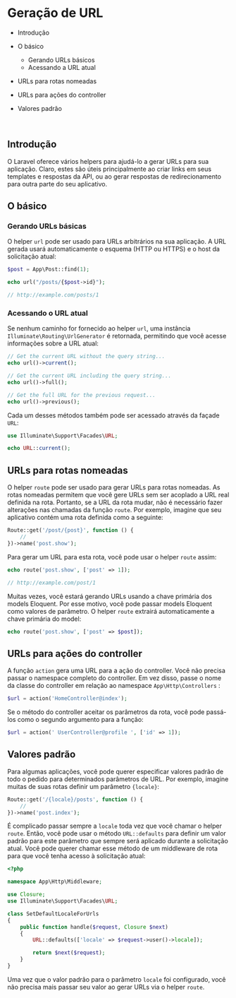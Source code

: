 # Geração de URL

- Introdução

- O básico
  - Gerando URLs básicos
  - Acessando a URL atual

- URLs para rotas nomeadas

- URLs para ações do controller

- Valores padrão

  ​

## Introdução

O Laravel oferece vários helpers para ajudá-lo a gerar URLs para sua aplicação. Claro, estes são úteis principalmente ao criar links em seus templates e respostas da API, ou ao gerar respostas de redirecionamento para outra parte do seu aplicativo.



## O básico

### Gerando URLs básicas

O helper `url`  pode ser usado para URLs arbitrários na sua aplicação. A URL gerada usará automaticamente o esquema (HTTP ou HTTPS) e o host da solicitação atual:

```php
$post = App\Post::find(1);

echo url("/posts/{$post->id}");

// http://example.com/posts/1
```

### Acessando o URL atual

Se nenhum caminho for fornecido ao helper `url`, uma instância `Illuminate\Routing\UrlGenerator` é retornada, permitindo que você acesse informações sobre a URL atual:

```php
// Get the current URL without the query string...
echo url()->current();

// Get the current URL including the query string...
echo url()->full();

// Get the full URL for the previous request...
echo url()->previous();
```

Cada um desses métodos também pode ser acessado através da façade `URL`:

```php
use Illuminate\Support\Facades\URL;

echo URL::current();
```



## URLs para rotas nomeadas

O helper `route` pode ser usado para gerar URLs para rotas nomeadas. As rotas nomeadas permitem que você gere URLs sem ser acoplado a URL real definida na rota. Portanto, se a URL da rota mudar, não é necessário fazer alterações nas chamadas da função `route`. Por exemplo, imagine que seu aplicativo contém uma rota definida como a seguinte:

```php
Route::get('/post/{post}', function () {
    //
})->name('post.show');
```

Para gerar um URL para esta rota, você pode usar o helper `route` assim:

```php
echo route('post.show', ['post' => 1]);

// http://example.com/post/1
```

Muitas vezes, você estará gerando URLs usando a chave primária dos models Eloquent. Por esse motivo, você pode passar models Eloquent como valores de parâmetro. O helper `route` extrairá automaticamente a chave primária do model:

```php
echo route('post.show', ['post' => $post]); 
```



## URLs para ações do controller

A função `action` gera uma URL para a ação do controller. Você não precisa passar o namespace completo do controller. Em vez disso, passe o nome da classe do controller em relação ao namespace `App\Http\Controllers` :

```php
$url = action('HomeController@index'); 
```

Se o método do controller aceitar os parâmetros da rota, você pode passá-los como o segundo argumento para a função:

```php
$url = action(' UserController@profile ', ['id' => 1]); 
```



## Valores padrão

Para algumas aplicações, você pode querer especificar valores padrão de todo o pedido para determinados parâmetros de URL. Por exemplo, imagine muitas de suas rotas definir um parâmetro `{locale}`:

```php
Route::get('/{locale}/posts', function () {
    //
})->name('post.index');
```

É complicado passar sempre a `locale` toda vez que você chamar o helper `route`. Então, você pode usar o método `URL::defaults` para definir um valor padrão para este parâmetro que sempre será aplicado durante a solicitação atual. Você pode querer chamar esse método de um middleware de rota para que você tenha acesso à solicitação atual:

```php
<?php

namespace App\Http\Middleware;

use Closure;
use Illuminate\Support\Facades\URL;

class SetDefaultLocaleForUrls
{
    public function handle($request, Closure $next)
    {
        URL::defaults(['locale' => $request->user()->locale]);

        return $next($request);
    }
}
```

Uma vez que o valor padrão para o parâmetro `locale` foi configurado, você não precisa mais passar seu valor ao gerar URLs via o helper `route`.